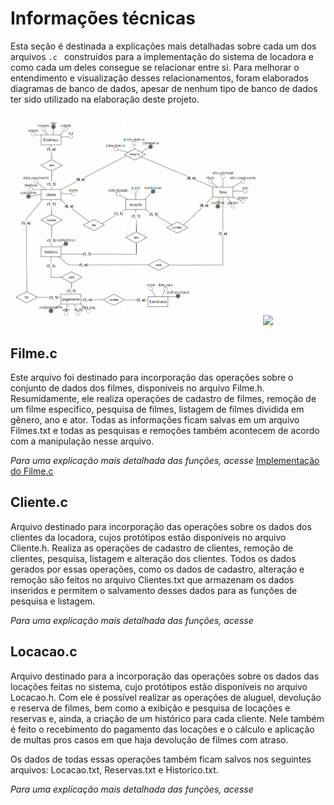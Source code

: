 # Informações técnicas

Esta seção é destinada a explicações mais detalhadas sobre cada um dos arquivos ```.c ``` construídos para a implementação do sistema de locadora e como cada um deles consegue se relacionar entre si. Para melhorar o entendimento e visualização desses relacionamentos, foram elaborados diagramas de banco de dados, apesar de nenhum tipo de banco de dados ter sido utilizado na elaboração deste projeto.
<p align="float">
<img src="imagens/modelo conceitual.png" width="400" /> 
<img src="imagens/modelo lógico.png" width="400" />
</p>

## Filme.c

Este arquivo foi destinado para incorporação das operações sobre o conjunto de dados dos filmes, disponíveis no arquivo Filme.h. Resumidamente, ele realiza operações de cadastro de filmes, remoção de um filme específico, pesquisa de filmes, listagem de filmes dividida em gênero, ano e ator. Todas as informações ficam salvas em um arquivo Filmes.txt e todas as pesquisas e remoções também acontecem de acordo com a manipulação nesse arquivo.

_Para uma explicação mais detalhada das funções, acesse_ [Implementação do Filme.c](https://github.com/vicfior/Locadora-PI/blob/57b572569d1b0e6776813fc150d1939f3a535d1d/Informa%C3%A7%C3%B5es%20adicionais/Implementa%C3%A7%C3%A3o%20Filme.md)

## Cliente.c 

Arquivo destinado para incorporação das operações sobre os dados dos clientes da locadora, cujos protótipos estão disponíveis no arquivo Cliente.h. Realiza as operações de cadastro de clientes, remoção de clientes, pesquisa, listagem e alteração dos clientes. Todos os dados gerados por essas operações, como os dados de cadastro, alteração e remoção são feitos no arquivo Clientes.txt que armazenam os dados inseridos e permitem o salvamento desses dados para as funções de pesquisa e listagem.

_Para uma explicação mais detalhada das funções, acesse_

## Locacao.c

Arquivo destinado para a incorporação das operações sobre os dados das locações feitas no sistema, cujo protótipos estão disponíveis no arquivo Locacao.h. Com ele é possível realizar as operações de aluguel, devolução e reserva de filmes, bem como a exibição e pesquisa de locações e reservas e, ainda, a criação de um histórico para cada cliente. Nele também é feito o recebimento do pagamento das locações e o cálculo e aplicação de multas pros casos em que haja devolução de filmes com atraso. 

Os dados de todas essas operações também ficam salvos nos seguintes arquivos: Locacao.txt, Reservas.txt e Historico.txt.

_Para uma explicação mais detalhada das funções, acesse_
